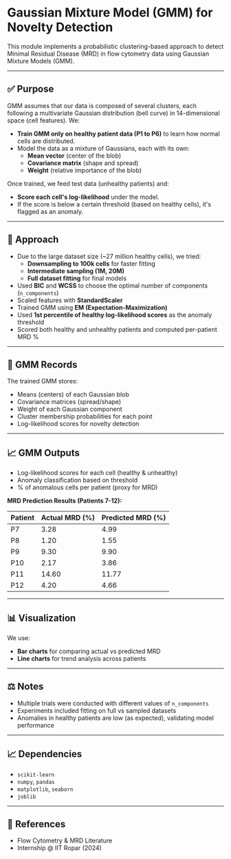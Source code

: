 # Gaussian Mixture Model (GMM) for Novelty Detection

This module implements a probabilistic clustering-based approach to detect Minimal Residual Disease (MRD) in flow cytometry data using Gaussian Mixture Models (GMM).

---

## ✅ Purpose

GMM assumes that our data is composed of several clusters, each following a multivariate Gaussian distribution (bell curve) in 14-dimensional space (cell features). We:

- **Train GMM only on healthy patient data (P1 to P6)** to learn how normal cells are distributed.
- Model the data as a mixture of Gaussians, each with its own:
  - **Mean vector** (center of the blob)
  - **Covariance matrix** (shape and spread)
  - **Weight** (relative importance of the blob)

Once trained, we feed test data (unhealthy patients) and:

- **Score each cell's log-likelihood** under the model.
- If the score is below a certain threshold (based on healthy cells), it's flagged as an anomaly.

---

## 🚀 Approach

- Due to the large dataset size (~27 million healthy cells), we tried:
  - **Downsampling to 100k cells** for faster fitting
  - **Intermediate sampling (1M, 20M)**
  - **Full dataset fitting** for final models
- Used **BIC** and **WCSS** to choose the optimal number of components (`n_components`)
- Scaled features with **StandardScaler**
- Trained GMM using **EM (Expectation-Maximization)**
- Used **1st percentile of healthy log-likelihood scores** as the anomaly threshold
- Scored both healthy and unhealthy patients and computed per-patient MRD %

---

## 📃 GMM Records

The trained GMM stores:

- Means (centers) of each Gaussian blob
- Covariance matrices (spread/shape)
- Weight of each Gaussian component
- Cluster membership probabilities for each point
- Log-likelihood scores for novelty detection

---

## 📈 GMM Outputs

- Log-likelihood scores for each cell (healthy & unhealthy)
- Anomaly classification based on threshold
- % of anomalous cells per patient (proxy for MRD)

**MRD Prediction Results (Patients 7-12):**

| Patient | Actual MRD (%) | Predicted MRD (%) |
| ------- | -------------- | ----------------- |
| P7      | 3.28           | 4.99              |
| P8      | 1.20           | 1.55              |
| P9      | 9.30           | 9.90              |
| P10     | 2.17           | 3.86              |
| P11     | 14.60          | 11.77             |
| P12     | 4.20           | 4.66              |

---

## 📊 Visualization

We use:

- **Bar charts** for comparing actual vs predicted MRD
- **Line charts** for trend analysis across patients


---

## ⚖️ Notes

- Multiple trials were conducted with different values of `n_components`
- Experiments included fitting on full vs sampled datasets
- Anomalies in healthy patients are low (as expected), validating model performance

---

## 📈 Dependencies

- `scikit-learn`
- `numpy`, `pandas`
- `matplotlib`, `seaborn`
- `joblib`

---

## 📖 References

- Flow Cytometry & MRD Literature
- Internship @ IIT Ropar (2024)

